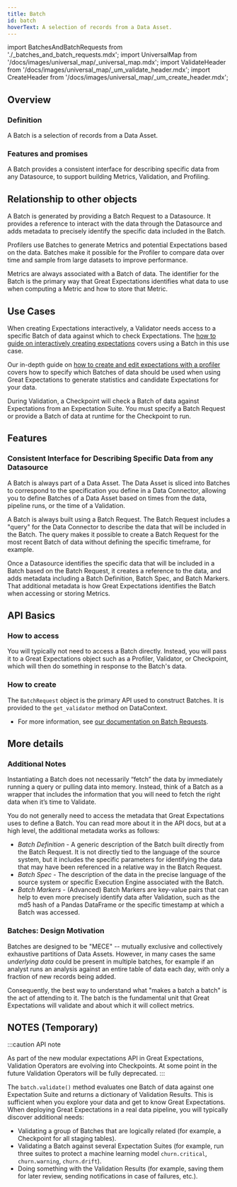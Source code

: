 ```yaml
---
title: Batch
id: batch
hoverText: A selection of records from a Data Asset.
---
```

import BatchesAndBatchRequests from './_batches_and_batch_requests.mdx';
import UniversalMap from '/docs/images/universal_map/_universal_map.mdx';
import ValidateHeader from '/docs/images/universal_map/_um_validate_header.mdx';
import CreateHeader from '/docs/images/universal_map/_um_create_header.mdx';

<UniversalMap setup='inactive' connect='inactive' create='active' validate='active'/> 

## Overview

### Definition

A Batch is a selection of records from a Data Asset.

### Features and promises

A Batch provides a consistent interface for describing specific data from any Datasource, to support building Metrics, Validation, and Profiling.

## Relationship to other objects

A Batch is generated by providing a Batch Request to a Datasource. It provides a reference to interact with the data through the Datasource and adds metadata to precisely identify the specific data included in the Batch.

Profilers use Batches to generate Metrics and potential Expectations based on the data. Batches make it possible for the Profiler to compare data over time and sample from large datasets to improve performance.

Metrics are always associated with a Batch of data. The identifier for the Batch is the primary way that Great Expectations identifies what data to use when computing a Metric and how to store that Metric.

## Use Cases

<CreateHeader/>

When creating Expectations interactively, a Validator needs access to a specific Batch of data against which to check Expectations. The [how to guide on interactively creating expectations](../guides/expectations/how_to_create_and_edit_expectations_with_instant_feedback_from_a_sample_batch_of_data.md) covers using a Batch in this use case.

Our in-depth guide on [how to create and edit expectations with a profiler](../guides/expectations/how_to_create_and_edit_expectations_with_a_profiler.md) covers how to specify which Batches of data should be used when using Great Expectations to generate statistics and candidate Expectations for your data.

<ValidateHeader/>

During Validation, a Checkpoint will check a Batch of data against Expectations from an Expectation Suite. You must specify a Batch Request or provide a Batch of data at runtime for the Checkpoint to run.

## Features

### Consistent Interface for Describing Specific Data from any Datasource

A Batch is always part of a Data Asset. The Data Asset is sliced into Batches to correspond to the specification you define in a Data Connector, allowing you to define Batches of a Data Asset based on times from the data, pipeline runs, or the time of a Validation.

A Batch is always built using a Batch Request. The Batch Request includes a "query" for the Data Connector to describe the data that will be included in the Batch. The query makes it possible to create a Batch Request for the most recent Batch of data without defining the specific timeframe, for example.

Once a Datasource identifies the specific data that will be included in a Batch based on the Batch Request, it creates a reference to the data, and adds metadata including a Batch Definition, Batch Spec, and Batch Markers. That additional metadata is how Great Expectations identifies the Batch when accessing or storing Metrics.

## API Basics

### How to access

You will typically not need to access a Batch directly.  Instead, you will pass it to a Great Expectations object such as a Profiler, Validator, or Checkpoint, which will then do something in response to the Batch's data.

### How to create

The `BatchRequest` object is the primary API used to construct Batches. It is provided to the `get_validator` method on DataContext.  

- For more information, see [our documentation on Batch Requests](./batch_request.md).

## More details

### Additional Notes

Instantiating a Batch does not necessarily “fetch” the data by immediately running a query or pulling data into memory. Instead, think of a Batch as a wrapper that includes the information that you will need to fetch the right data when it’s time to Validate.

You do not generally need to access the metadata that Great Expectations uses to define a Batch. You can read more about it in the API docs, but at a high level, the additional metadata works as follows:

- *Batch Definition* - A generic description of the Batch built directly from the Batch Request. It is not directly tied to the language of the source system, but it includes the specific parameters for identifying the data that may have been referenced in a relative way in the Batch Request.
- *Batch Spec* - The description of the data in the precise language of the source system or specific Execution Engine associated with the Batch.
- *Batch Markers* - (Advanced) Batch Markers are key-value pairs that can help to even more precisely identify data after Validation, such as the md5 hash of a Pandas DataFrame or the specific timestamp at which a Batch was accessed.


### Batches: Design Motivation

Batches are designed to be "MECE" -- mutually exclusive and collectively exhaustive partitions of Data Assets. However, in many cases the same *underlying data* could be present in multiple batches, for example if an analyst runs an analysis against an entire table of data each day, with only a fraction of new records being added.

Consequently, the best way to understand what "makes a batch a batch" is the act of attending to it. The batch is the fundamental unit that Great Expectations will validate and about which it will collect metrics.

<BatchesAndBatchRequests/>


## NOTES (Temporary)
:::caution API note

As part of the new modular expectations API in Great Expectations, Validation Operators are evolving into
Checkpoints. At some point in the future Validation Operators will be fully deprecated.
:::

The `batch.validate()` method evaluates one Batch of data against one Expectation Suite and returns a dictionary of
Validation Results. This is sufficient when you explore your data and get to know Great Expectations. When deploying
Great Expectations in a real data pipeline, you will typically discover additional needs:

* Validating a group of Batches that are logically related (for example, a Checkpoint for all staging tables).
* Validating a Batch against several Expectation Suites (for example, run three suites to protect a machine learning
  model `churn.critical`, `churn.warning`, `churn.drift`).
* Doing something with the Validation Results (for example, saving them for later review, sending notifications in case
  of failures, etc.).
